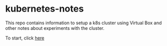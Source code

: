 # kubernetes-notes
This repo contains information to setup a k8s cluster using Virtual Box and other notes about experiments with the cluster. 

To start, click [here](step01/README.md)
